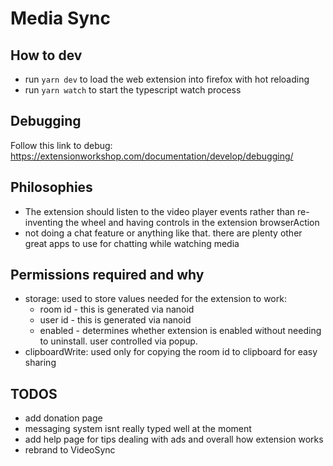 # Media Sync

## How to dev

- run `yarn dev` to load the web extension into firefox with hot reloading
- run `yarn watch` to start the typescript watch process

## Debugging

Follow this link to debug: https://extensionworkshop.com/documentation/develop/debugging/

## Philosophies

- The extension should listen to the video player events rather than re-inventing the wheel and having controls in the extension browserAction
- not doing a chat feature or anything like that. there are plenty other great apps to use for chatting while watching media

## Permissions required and why

- storage: used to store values needed for the extension to work:
  - room id - this is generated via nanoid
  - user id - this is generated via nanoid
  - enabled - determines whether extension is enabled without needing to uninstall. user controlled via popup.
- clipboardWrite: used only for copying the room id to clipboard for easy sharing

## TODOS

- add donation page
- messaging system isnt really typed well at the moment
- add help page for tips dealing with ads and overall how extension works
- rebrand to VideoSync
